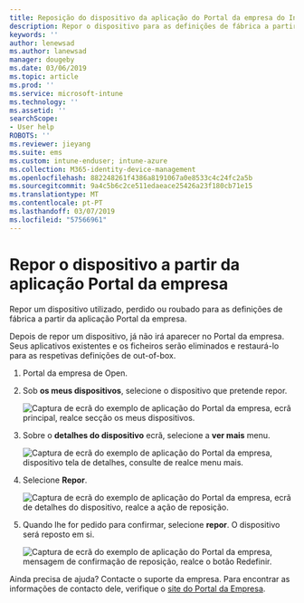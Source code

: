 ```yaml
---
title: Reposição do dispositivo da aplicação do Portal da empresa do Intune | Documentos da Microsoft
description: Repor o dispositivo para as definições de fábrica a partir do Portal da empresa para Windows 10.
keywords: ''
author: lenewsad
ms.author: lanewsad
manager: dougeby
ms.date: 03/06/2019
ms.topic: article
ms.prod: ''
ms.service: microsoft-intune
ms.technology: ''
ms.assetid: ''
searchScope:
- User help
ROBOTS: ''
ms.reviewer: jieyang
ms.suite: ems
ms.custom: intune-enduser; intune-azure
ms.collection: M365-identity-device-management
ms.openlocfilehash: 882248261f4386a8191067a0e8533c4c24fc2a5b
ms.sourcegitcommit: 9a4c5b6c2ce511edaeace25426a23f180cb71e15
ms.translationtype: MT
ms.contentlocale: pt-PT
ms.lasthandoff: 03/07/2019
ms.locfileid: "57566961"
---
```

# <a name="reset-device-from-the-company-portal-app"></a>Repor o dispositivo a partir da aplicação Portal da empresa  

Repor um dispositivo utilizado, perdido ou roubado para as definições de fábrica a partir da aplicação Portal da empresa.  

Depois de repor um dispositivo, já não irá aparecer no Portal da empresa. Seus aplicativos existentes e os ficheiros serão eliminados e restaurá-lo para as respetivas definições de out-of-box.  

1. Portal da empresa de Open.  
2. Sob **os meus dispositivos**, selecione o dispositivo que pretende repor.   

    ![Captura de ecrã do exemplo de aplicação do Portal da empresa, ecrã principal, realce secção os meus dispositivos.](./media/1802-cp-app-windows-home.png)  

3. Sobre o **detalhes do dispositivo** ecrã, selecione a **ver mais** menu.  

    ![Captura de ecrã do exemplo de aplicação do Portal da empresa, dispositivo tela de detalhes, consulte de realce menu mais.](./media/1802-cp-app-windows-device-details.png)  

4. Selecione **Repor**.  

     ![Captura de ecrã do exemplo de aplicação do Portal da empresa, ecrã de detalhes do dispositivo, realce a ação de reposição. ](./media/1802-cp-app-windows-device-details-reset.png)  

5. Quando lhe for pedido para confirmar, selecione **repor**. O dispositivo será reposto em si.  

     ![Captura de ecrã do exemplo de aplicação do Portal da empresa, mensagem de confirmação de reposição, realce o botão Redefinir. ](./media/1802-cp-app-windows-reset-confirm.png)  

Ainda precisa de ajuda? Contacte o suporte da empresa. Para encontrar as informações de contacto dele, verifique o [site do Portal da Empresa](https://go.microsoft.com/fwlink/?linkid=2010980).  
